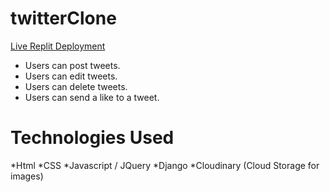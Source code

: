 # twitterClone
[Live Replit Deployment](https://twitterclone.hrtchoke.repl.co/)
  * Users can post tweets.
  * Users can edit tweets.
  * Users can delete tweets.
  * Users can send a like to a tweet.
# Technologies Used
  *Html
  *CSS
  *Javascript / JQuery
  *Django
  *Cloudinary (Cloud Storage for images)
